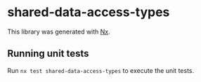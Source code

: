 # shared-data-access-types

This library was generated with [Nx](https://nx.dev).

## Running unit tests

Run `nx test shared-data-access-types` to execute the unit tests.
